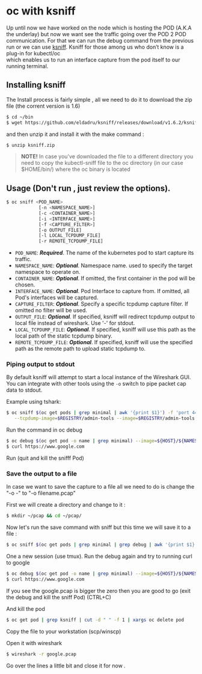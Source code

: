 # oc with ksniff
Up until now we have worked on the node which is hosting the POD (A.K.A the underlay) 
but now we want see the traffic going over the POD 2 POD communication. 
For that we can run the debug command from the previous run or we can use [ksniff](https://github.com/eldadru/ksniff).
Ksniff for those among us who don’t know is a plug-in for kubectl/oc  
which enables us to run an interface capture from the pod itself to our running terminal.

## Installing ksniff
The Install process is fairly simple , all we need to do it to download the zip file (the corrent version is 1.6)

```bash
$ cd ~/bin
$ wget https://github.com/eldadru/ksniff/releases/download/v1.6.2/ksniff.zip
```

and then unzip it and install it with the make command :
```bash
$ unzip ksniff.zip
```
> **NOTE!** In case you've downloaded the file to a different directory you need to copy the kubectl-sniff file to the oc directory 
(in our case $HOME/bin/) where the oc binary is located

## Usage (Don't run , just review the options).

```bash
$ oc sniff <POD_NAME> 
            [-n <NAMESPACE_NAME>] 
            [-c <CONTAINER_NAME>] 
            [-i <INTERFACE_NAME>] 
            [-f <CAPTURE_FILTER>] 
            [-o OUTPUT_FILE] 
            [-l LOCAL_TCPDUMP_FILE] 
            [-r REMOTE_TCPDUMP_FILE]
```

* `POD_NAME`: **_Required_**. The name of the kubernetes pod to start capture its traffic.
* `NAMESPACE_NAME`: **_Optional_**. Namespace name. used to specify the target namespace to operate on.
* `CONTAINER_NAME`: **_Optional_**. If omitted, the first container in the pod will be chosen.
* `INTERFACE_NAME`: **_Optional_**. Pod Interface to capture from. If omitted, all Pod's interfaces will be captured.
* `CAPTURE_FILTER`: **_Optional_**. Specify a specific tcpdump capture filter. If omitted no filter will be used.
* `OUTPUT_FILE`: **_Optional_**. If specified, ksniff will redirect tcpdump output to local file instead of wireshark. Use '-' for stdout.
* `LOCAL_TCPDUMP_FILE`: **_Optional_**. If specified, ksniff will use this path as the local path of the static tcpdump binary.
* `REMOTE_TCPDUMP_FILE`: **_Optional_**. If specified, ksniff will use the specified path as the remote path to upload static tcpdump to.

### Piping output to stdout

By default ksniff will attempt to start a local instance of the Wireshark GUI. You can integrate with other tools using the `-o` switch to pipe packet cap data to stdout.

Example using tshark:

```bash
$ oc sniff $(oc get pods | grep minimal | awk '{print $1}') -f 'port 443' -p \
   --tcpdump-image=$REGISTRY/admin-tools --image=$REGISTRY/admin-tools -o - | tshark -r -
```

Run the command in oc debug
```bash
$ oc debug $(oc get pod -o name | grep minimal) --image=${HOST}/${NAMESPACE}/admin-tools
$ curl https://www.google.com
```

Run 
(quit and kill the snifff Pod)

### Save the output to a file

In case we want to save the capture to a file all we need to do is change the "-o -" to "-o filename.pcap"

First we will create a directory and change to it :

```bash
$ mkdir ~/pcap && cd ~/pcap/
```

Now let's run the save command with sniff but this time we will save it to a file :

```bash
$ oc sniff $(oc get pods | grep minimal | grep debug | awk '{print $1}') -f 'port 443' -p --image=$REGISTRY/admin-tools -o google.pcap 
```

One a new session (use tmux).
Run the debug again and try to running curl to google

```bash
$ oc debug $(oc get pod -o name | grep minimal) --image=${HOST}/${NAMESPACE}/admin-tools
$ curl https://www.google.com
```

If you see the google.pcap is bigger the zero then you are good to go (exit the debug and kill the sniff Pod)
(CTRL+C)

And kill the pod
```bash
$ oc get pod | grep ksniff | cut -d " " -f 1 | xargs oc delete pod 
```
Copy the file to your workstation (scp/winscp)

Open it with wireshark

```bash
$ wireshark -r google.pcap
```

Go over the lines a little bit and close it for now .
